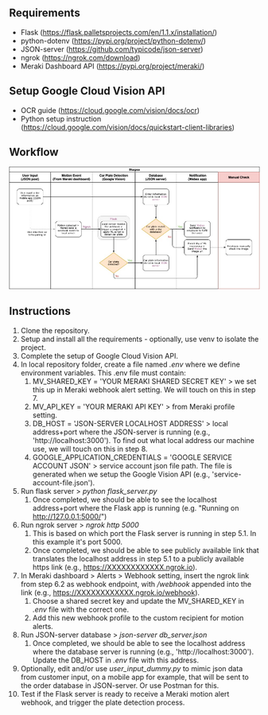 ## Requirements
- Flask (https://flask.palletsprojects.com/en/1.1.x/installation/)
- python-dotenv (https://pypi.org/project/python-dotenv/)
- JSON-server (https://github.com/typicode/json-server)
- ngrok (https://ngrok.com/download)
- Meraki Dashboard API (https://pypi.org/project/meraki/)

## Setup Google Cloud Vision API
- OCR guide (https://cloud.google.com/vision/docs/ocr)
- Python setup instruction (https://cloud.google.com/vision/docs/quickstart-client-libraries)

## Workflow
![Image of workflow](https://github.com/mfakbar/meraki-car-plate-detection/blob/main/workflow-diagram.jpg)

## Instructions
1. Clone the repository.
2. Setup and install all the requirements - optionally, use venv to isolate the project.
3. Complete the setup of Google Cloud Vision API.
4. In local repository folder, create a file named *.env* where we define environment variables. This .env file must contain:
   1. MV_SHARED_KEY = 'YOUR MERAKI SHARED SECRET KEY' > we set this up in Meraki webhook alert setting. We will touch on this in step 7.
   2. MV_API_KEY = 'YOUR MERAKI API KEY' > from Meraki profile setting.
   3. DB_HOST = 'JSON-SERVER LOCALHOST ADDRESS' > local address+port where the JSON-server is running (e.g., 'http://localhost:3000'). To find out what local address our machine use, we will touch on this in step 8.
   4. GOOGLE_APPLICATION_CREDENTIALS = 'GOOGLE SERVICE ACCOUNT JSON' > service account json file path. The file is generated when we setup the Google Vision API (e.g., 'service-account-file.json').
5. Run flask server > *python flask_server.py*
   1. Once completed, we should be able to see the localhost address+port where the Flask app is running (e.g. "Running on http://127.0.0.1:5000/")
6. Run ngrok server > *ngrok http 5000*
   1. This is based on which port the Flask server is running in step 5.1. In this example it's port 5000.
   2. Once completed, we should be able to see publicly available link that translates the localhost address in step 5.1 to a publicly available https link (e.g., https://XXXXXXXXXXXX.ngrok.io).
7. In Meraki dashboard > Alerts > Webhook setting, insert the ngrok link from step 6.2 as webhook endpoint, with */webhook* appended into the link (e.g., https://XXXXXXXXXXXX.ngrok.io/webhook).
   1. Choose a shared secret key and update the MV_SHARED_KEY in *.env* file with the correct one.
   2. Add this new webhook profile to the custom recipient for motion alerts.
8. Run JSON-server database > *json-server db_server.json*
   1. Once completed, we should be able to see the localhost address where the database server is running (e.g., 'http://localhost:3000'). Update the DB_HOST in *.env* file with this address.
9. Optionally, edit and/or use *user_input_dummy.py* to mimic json data from customer input, on a mobile app for example, that will be sent to the order database in JSON-server. Or use Postman for this.
10. Test if the Flask server is ready to receive a Meraki motion alert webhook, and trigger the plate detection process.